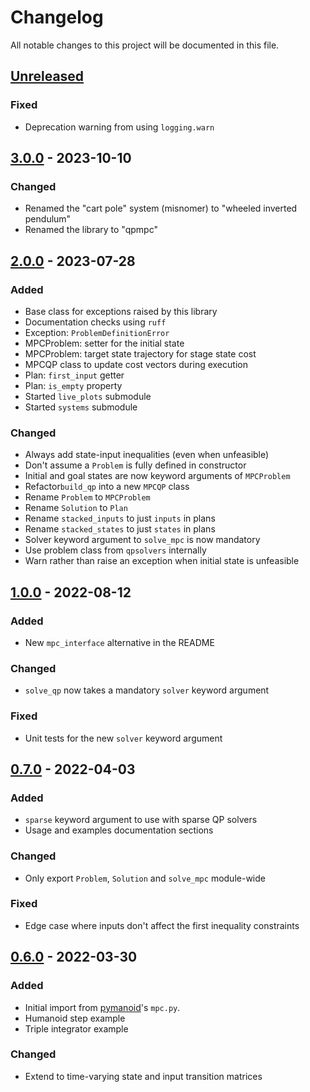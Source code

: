 # Changelog

All notable changes to this project will be documented in this file.

## [Unreleased]

### Fixed

- Deprecation warning from using `logging.warn`

## [3.0.0] - 2023-10-10

### Changed

- Renamed the "cart pole" system (misnomer) to "wheeled inverted pendulum"
- Renamed the library to "qpmpc"

## [2.0.0] - 2023-07-28

### Added

- Base class for exceptions raised by this library
- Documentation checks using ``ruff``
- Exception: ``ProblemDefinitionError``
- MPCProblem: setter for the initial state
- MPCProblem: target state trajectory for stage state cost
- MPCQP class to update cost vectors during execution
- Plan: ``first_input`` getter
- Plan: ``is_empty`` property
- Started ``live_plots`` submodule
- Started ``systems`` submodule

### Changed

- Always add state-input inequalities (even when unfeasible)
- Don't assume a ``Problem`` is fully defined in constructor
- Initial and goal states are now keyword arguments of ``MPCProblem``
- Refactor``build_qp`` into a new ``MPCQP`` class
- Rename ``Problem`` to ``MPCProblem``
- Rename ``Solution`` to ``Plan``
- Rename ``stacked_inputs`` to just ``inputs`` in plans
- Rename ``stacked_states`` to just ``states`` in plans
- Solver keyword argument to ``solve_mpc`` is now mandatory
- Use problem class from ``qpsolvers`` internally
- Warn rather than raise an exception when initial state is unfeasible

## [1.0.0] - 2022-08-12

### Added

- New ``mpc_interface`` alternative in the README

### Changed

- ``solve_qp`` now takes a mandatory ``solver`` keyword argument

### Fixed

- Unit tests for the new ``solver`` keyword argument

## [0.7.0] - 2022-04-03

### Added

- ``sparse`` keyword argument to use with sparse QP solvers
- Usage and examples documentation sections

### Changed

- Only export ``Problem``, ``Solution`` and ``solve_mpc`` module-wide

### Fixed

- Edge case where inputs don't affect the first inequality constraints

## [0.6.0] - 2022-03-30

### Added

- Initial import from [pymanoid](https://github.com/stephane-caron/pymanoid/blob/5158d8902df6265604cec5d790e96f0035575c7a/pymanoid/mpc.py)'s ``mpc.py``.
- Humanoid step example
- Triple integrator example

### Changed

- Extend to time-varying state and input transition matrices

[unreleased]: https://github.com/stephane-caron/qpmpc/compare/v3.0.0...HEAD
[3.0.0]: https://github.com/stephane-caron/qpmpc/compare/v2.0.0...v3.0.0
[2.0.0]: https://github.com/stephane-caron/qpmpc/compare/v1.0.0...v2.0.0
[1.0.0]: https://github.com/stephane-caron/qpmpc/compare/v0.7.0...v1.0.0
[0.7.0]: https://github.com/stephane-caron/qpmpc/compare/v0.6.0...v0.7.0
[0.6.0]: https://github.com/stephane-caron/qpmpc/releases/tag/v0.6.0
